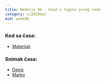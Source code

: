 ```yaml
---
title: Nedelja 08 - Uvod u logiku prvog reda
category: vi2020mat
mid: week08
---
```


### Kod sa časa:

- <a target="_blank" href="https://github.com/matfvi/vi/tree/master/2020.2021/08_Logika_prvog_reda">Materijali</a>

### Snimak časa:
  - <a target="_blank" href="https://youtu.be/vTTDmHg5WrI">Denis</a>
  - <a target="_blank" href="https://youtu.be/aW_HKOiFZio">Marko</a>

